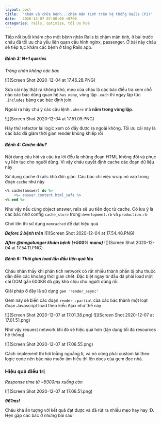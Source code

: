 ```yaml
---
layout: post
title:  "Khám và chữa bệnh...chậm mãn tính trên hệ thống Rails (P2)"
date:   2020-12-07 07:00:00 +0700
categories: rails, optimize, tối ưu hoá
---
```

Tiếp nối buổi khám cho một bệnh nhân Rails bị chậm mãn tính, ở bài trước cháu đã tối ưu chủ yếu liên quan cấu hình nginx, passenger. Ở bài này cháu sẽ tiếp tục khám các bệnh ở tầng Rails app.

##### Bệnh 3: N+1 queries

*Trộng chán không các bác*

![](Screen Shot 2020-12-04 at 17.46.28.PNG)

Sửa cái này thật ra không khó, mẹo của cháu là các bác điều tra xem chỗ nào các bác dùng quan hệ `has_many`, vòng lặp `.each` thì ngay lập tức `.includes` bảng các bác định join.

Ngoài ra hãy chú ý các câu lệnh `.where` mà **nằm trong vòng lặp**.

![](Screen Shot 2020-12-04 at 17.51.09.PNG)

Hãy thử refactor lại logic xem có đẩy được ra ngoài không. Tối ưu cái này là các bác đã giảm thời gian render khủng khiếp rồi

##### Bệnh 4: Cache đâu?

Nội dung câu hỏi và câu trả lời đều là những đoạn HTML không đổi và phục vụ liên tục cho người dùng. Vì vậy cháu quyết định cache các đoạn dữ liệu này

Sử dụng cache ở rails khá đơn giản. Các bác chỉ việc wrap nó vào trong đoạn `cache` như này

```ruby
<% cache(answer) do %>
    <%= answer.content.html_safe %>
<% end %>
```

Như vậy nếu cùng object answer, rails sẽ ưu tiên đọc từ cache. Có lưu ý là các bác nhớ config `cache_store` trong `development.rb` và `production.rb`

Chơi lớn thì sử dụng `memcached` để dạt hiệu quả

***Before 2 bệnh trên***
![](Screen Shot 2020-12-04 at 17.54.48.PNG)

***After @megatunger khám bệnh (+500% mana)***
![](Screen Shot 2020-12-04 at 17.54.11.PNG)

##### Bệnh 6: Thời gian load lần đầu tiên quá lâu

Cháu nhận thấy khi phân tích network có rất nhiều thành phần bị phụ thuộc dẫn đến các khoảng thời gian chết. Đặc biệt ngay từ đầu đã phải load một cái DOM gần 600KB đã gây khó chịu cho người dùng rồi.

Giải pháp ở đây là sử dụng `gem 'render_async'`

Gem này sẽ biến các đoạn `render :partial` của các bác thành một loạt đoạn Javascript load theo kiểu Ajax như thế này 

![](Screen Shot 2020-12-07 at 17.01.38.png)
![](Screen Shot 2020-12-07 at 17.01.51.png)

Nhờ vậy request network khi đó sẽ hiệu quả hơn (tận dụng tối đa resources hệ thống)

![](Screen Shot 2020-12-07 at 17.08.55.png)

Cách implement thì hơi loằng ngoằng tí, và nó cũng phải custom lại theo logic code nên bác nào muốn tìm hiểu thì lên docs của gem đọc nhá.

### Hiệu quả điều trị

*Response time từ ~5000ms xuống còn*

![](Screen Shot 2020-12-07 at 17.08.51.png)

***961ms!***

Cháu khá ấn tượng với kết quả đạt được và đã rút ra nhiều mẹo hay hay :D. Hẹn gặp các bác ở những bài sau!

